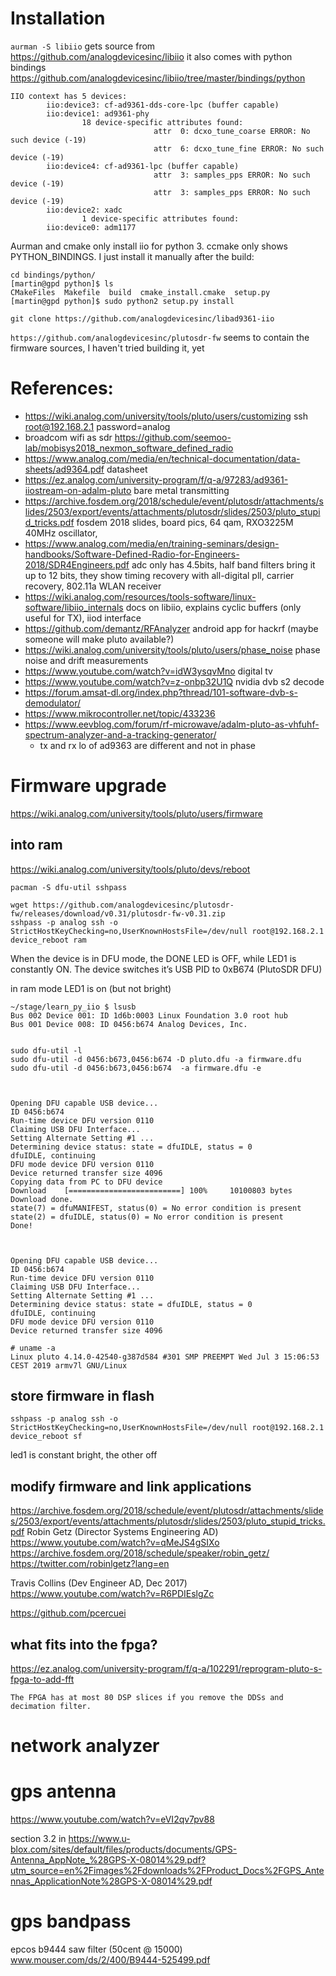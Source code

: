 # Installation

`aurman -S libiio` gets source from https://github.com/analogdevicesinc/libiio it also comes with python bindings https://github.com/analogdevicesinc/libiio/tree/master/bindings/python

```[martin@gpd learn_py_iio]$ iio_info -n 192.168.2.1 | grep device
IIO context has 5 devices:
        iio:device3: cf-ad9361-dds-core-lpc (buffer capable)
        iio:device1: ad9361-phy
                18 device-specific attributes found:
                                attr  0: dcxo_tune_coarse ERROR: No such device (-19)
                                attr  6: dcxo_tune_fine ERROR: No such device (-19)
        iio:device4: cf-ad9361-lpc (buffer capable)
                                attr  3: samples_pps ERROR: No such device (-19)
                                attr  3: samples_pps ERROR: No such device (-19)
        iio:device2: xadc
                1 device-specific attributes found:
        iio:device0: adm1177
```
Aurman and cmake only install iio for python 3. ccmake only shows PYTHON_BINDINGS. I just install it manually after the build:
```
cd bindings/python/
[martin@gpd python]$ ls
CMakeFiles  Makefile  build  cmake_install.cmake  setup.py
[martin@gpd python]$ sudo python2 setup.py install
```


`git clone https://github.com/analogdevicesinc/libad9361-iio`


`https://github.com/analogdevicesinc/plutosdr-fw` seems to contain the firmware sources, I haven't tried building it, yet


# References:

* https://wiki.analog.com/university/tools/pluto/users/customizing ssh root@192.168.2.1  password=analog
* broadcom wifi as sdr https://github.com/seemoo-lab/mobisys2018_nexmon_software_defined_radio
* https://www.analog.com/media/en/technical-documentation/data-sheets/ad9364.pdf datasheet
* https://ez.analog.com/university-program/f/q-a/97283/ad9361-iiostream-on-adalm-pluto bare metal transmitting
* https://archive.fosdem.org/2018/schedule/event/plutosdr/attachments/slides/2503/export/events/attachments/plutosdr/slides/2503/pluto_stupid_tricks.pdf fosdem 2018 slides, board pics, 64 qam, RXO3225M 40MHz oscillator,
* https://www.analog.com/media/en/training-seminars/design-handbooks/Software-Defined-Radio-for-Engineers-2018/SDR4Engineers.pdf adc only has 4.5bits, half band filters bring it up to 12 bits, they show timing recovery with all-digital pll, carrier recovery, 802.11a WLAN receiver
* https://wiki.analog.com/resources/tools-software/linux-software/libiio_internals docs on libiio, explains cyclic buffers (only useful for TX), iiod interface
* https://github.com/demantz/RFAnalyzer android app for hackrf (maybe someone will make pluto available?)
* https://wiki.analog.com/university/tools/pluto/users/phase_noise phase noise and drift measurements
* https://www.youtube.com/watch?v=idW3ysqvMno digital tv
* https://www.youtube.com/watch?v=z-onbp32U1Q nvidia dvb s2 decode 
* https://forum.amsat-dl.org/index.php?thread/101-software-dvb-s-demodulator/
* https://www.mikrocontroller.net/topic/433236
* https://www.eevblog.com/forum/rf-microwave/adalm-pluto-as-vhfuhf-spectrum-analyzer-and-a-tracking-generator/
  - tx and rx lo of ad9363 are different and not in phase

# Firmware upgrade

https://wiki.analog.com/university/tools/pluto/users/firmware

## into ram

https://wiki.analog.com/university/tools/pluto/devs/reboot

```
pacman -S dfu-util sshpass

wget https://github.com/analogdevicesinc/plutosdr-fw/releases/download/v0.31/plutosdr-fw-v0.31.zip
sshpass -p analog ssh -o StrictHostKeyChecking=no,UserKnownHostsFile=/dev/null root@192.168.2.1
device_reboot ram
```

When the device is in DFU mode, the DONE LED is OFF, while LED1 is constantly ON. The device switches it’s USB PID to 0xB674 (PlutoSDR DFU)

in ram mode LED1 is on (but not bright)

```
~/stage/learn_py_iio $ lsusb
Bus 002 Device 001: ID 1d6b:0003 Linux Foundation 3.0 root hub
Bus 001 Device 008: ID 0456:b674 Analog Devices, Inc.


sudo dfu-util -l
sudo dfu-util -d 0456:b673,0456:b674 -D pluto.dfu -a firmware.dfu
sudo dfu-util -d 0456:b673,0456:b674  -a firmware.dfu -e



Opening DFU capable USB device...
ID 0456:b674
Run-time device DFU version 0110
Claiming USB DFU Interface...
Setting Alternate Setting #1 ...
Determining device status: state = dfuIDLE, status = 0
dfuIDLE, continuing
DFU mode device DFU version 0110
Device returned transfer size 4096
Copying data from PC to DFU device
Download	[=========================] 100%     10100803 bytes
Download done.
state(7) = dfuMANIFEST, status(0) = No error condition is present
state(2) = dfuIDLE, status(0) = No error condition is present
Done!



Opening DFU capable USB device...
ID 0456:b674
Run-time device DFU version 0110
Claiming USB DFU Interface...
Setting Alternate Setting #1 ...
Determining device status: state = dfuIDLE, status = 0
dfuIDLE, continuing
DFU mode device DFU version 0110
Device returned transfer size 4096

# uname -a
Linux pluto 4.14.0-42540-g387d584 #301 SMP PREEMPT Wed Jul 3 15:06:53 CEST 2019 armv7l GNU/Linux
```

## store firmware in flash

```
sshpass -p analog ssh -o StrictHostKeyChecking=no,UserKnownHostsFile=/dev/null root@192.168.2.1 device_reboot sf
```

led1 is constant bright, the other off


## modify firmware and link applications

https://archive.fosdem.org/2018/schedule/event/plutosdr/attachments/slides/2503/export/events/attachments/plutosdr/slides/2503/pluto_stupid_tricks.pdf
Robin Getz (Director Systems Engineering AD) https://www.youtube.com/watch?v=qMeJS4gSIXo
https://archive.fosdem.org/2018/schedule/speaker/robin_getz/
https://twitter.com/robinlgetz?lang=en

Travis Collins (Dev Engineer AD, Dec 2017) https://www.youtube.com/watch?v=R6PDIEslgZc

https://github.com/pcercuei

## what fits into the fpga?

https://ez.analog.com/university-program/f/q-a/102291/reprogram-pluto-s-fpga-to-add-fft

```The FPGA has at most 80 DSP slices if you remove the DDSs and decimation filter.```

# network analyzer

# gps antenna

 https://www.youtube.com/watch?v=eVI2qv7pv88 

section 3.2 in https://www.u-blox.com/sites/default/files/products/documents/GPS-Antenna_AppNote_%28GPS-X-08014%29.pdf?utm_source=en%2Fimages%2Fdownloads%2FProduct_Docs%2FGPS_Antennas_ApplicationNote%28GPS-X-08014%29.pdf      

# gps bandpass

epcos b9444 saw filter (50cent @ 15000) www.mouser.com/ds/2/400/B9444-525499.pdf